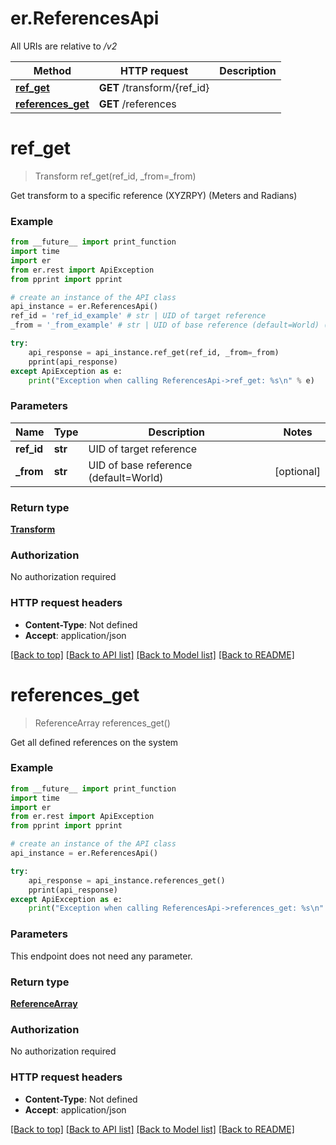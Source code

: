 # er.ReferencesApi

All URIs are relative to */v2*

Method | HTTP request | Description
------------- | ------------- | -------------
[**ref_get**](ReferencesApi.md#ref_get) | **GET** /transform/{ref_id} | 
[**references_get**](ReferencesApi.md#references_get) | **GET** /references | 

# **ref_get**
> Transform ref_get(ref_id, _from=_from)



Get transform to a specific reference (XYZRPY) (Meters and Radians)

### Example
```python
from __future__ import print_function
import time
import er
from er.rest import ApiException
from pprint import pprint

# create an instance of the API class
api_instance = er.ReferencesApi()
ref_id = 'ref_id_example' # str | UID of target reference
_from = '_from_example' # str | UID of base reference (default=World) (optional)

try:
    api_response = api_instance.ref_get(ref_id, _from=_from)
    pprint(api_response)
except ApiException as e:
    print("Exception when calling ReferencesApi->ref_get: %s\n" % e)
```

### Parameters

Name | Type | Description  | Notes
------------- | ------------- | ------------- | -------------
 **ref_id** | **str**| UID of target reference | 
 **_from** | **str**| UID of base reference (default&#x3D;World) | [optional] 

### Return type

[**Transform**](Transform.md)

### Authorization

No authorization required

### HTTP request headers

 - **Content-Type**: Not defined
 - **Accept**: application/json

[[Back to top]](#) [[Back to API list]](../README.md#documentation-for-api-endpoints) [[Back to Model list]](../README.md#documentation-for-models) [[Back to README]](../README.md)

# **references_get**
> ReferenceArray references_get()



Get all defined references on the system

### Example
```python
from __future__ import print_function
import time
import er
from er.rest import ApiException
from pprint import pprint

# create an instance of the API class
api_instance = er.ReferencesApi()

try:
    api_response = api_instance.references_get()
    pprint(api_response)
except ApiException as e:
    print("Exception when calling ReferencesApi->references_get: %s\n" % e)
```

### Parameters
This endpoint does not need any parameter.

### Return type

[**ReferenceArray**](ReferenceArray.md)

### Authorization

No authorization required

### HTTP request headers

 - **Content-Type**: Not defined
 - **Accept**: application/json

[[Back to top]](#) [[Back to API list]](../README.md#documentation-for-api-endpoints) [[Back to Model list]](../README.md#documentation-for-models) [[Back to README]](../README.md)

